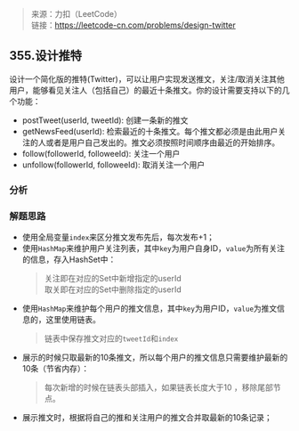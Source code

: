 > 来源：力扣（LeetCode）  
> 链接：https://leetcode-cn.com/problems/design-twitter

## 355.设计推特
设计一个简化版的推特(Twitter)，可以让用户实现发送推文，关注/取消关注其他用户，能够看见关注人（包括自己）的最近十条推文。你的设计需要支持以下的几个功能：

* postTweet(userId, tweetId): 创建一条新的推文
* getNewsFeed(userId): 检索最近的十条推文。每个推文都必须是由此用户关注的人或者是用户自己发出的。推文必须按照时间顺序由最近的开始排序。
* follow(followerId, followeeId): 关注一个用户
* unfollow(followerId, followeeId): 取消关注一个用户

### 分析


### 解题思路
* 使用全局变量`index`来区分推文发布先后，每次发布+1；
* 使用`HashMap`来维护用户关注列表，其中`key`为用户自身ID，`value`为所有关注的信息，存入HashSet中：
    > 关注即在对应的Set中新增指定的userId  
    取关即在对应的Set中删除指定的userId
* 使用`HashMap`来维护每个用户的推文信息，其中`key`为用户ID，`value`为推文信息的，这里使用链表。
    > 链表中保存推文对应的`tweetId`和`index`
* 展示的时候只取最新的10条推文，所以每个用户的推文信息只需要维护最新的10条（节省内存）：
    > 每次新增的时候在链表头部插入，如果链表长度大于10 ，移除尾部节点。
* 展示推文时，根据将自己的推和关注用户的推文合并取最新的10条记录；

